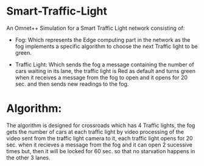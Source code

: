 # Smart-Traffic-Light
An Omnet++ Simulation for a Smart Traffic Light network consisting of:

- Fog: Which represents the Edge computing part in the network as the fog implements a specific algorithm to choose the next Traffic light to be green.

- Traffic Light: Which sends the fog a message containing the number of cars waiting in its lane, the traffic light is Red as default and turns green when it receives a message from the fog to open and it opens for 20 sec. and then sends new readings to the fog.

# Algorithm:

The algorithm is designed for crossroads which has 4 Traffic lights, the fog gets the number of cars at each traffic light by video processing of the video sent from the traffic light camera to it, each traffic light opens for 20 sec. when it recieves a message from the fog and it can open 2 sucessive times but, then it will be locked for 60 sec. so that no starvation happens in the other 3 lanes.
